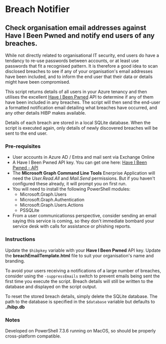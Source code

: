 # Breach Notifier
## Check organisation email addresses against Have I Been Pwned and notify end users of any breaches.

While not directly related to organisational IT security, end users do have a tendancy to re-use passwords between accounts, or at least use passwords that fit a recognised pattern. It is therefore a good idea to scan disclosed breaches to see if any of your organisation's email addresses have been included, and to inform the end user that their data or details might have been compromised.

This script returns details of all users in your Azure tenancy and then utilises the excellent [Have I Been Pwned](https://haveibeenpwned.com/) API to determine if any of them have been included in any breaches. The script will then send the end-user a formatted notification email detailing what breaches have occurred, and any other details HIBP makes available.

Details of each breach are stored in a local SQLite database. When the script is executed again, only details of newly discovered breaches will be sent to the end user.

### Pre-requisites
- User accounts in Azure AD / Entra and mail sent via Exchange Online
- A Have I Been Pwned API key. You can get one here: [Have I Been Pwned - API](https://haveibeenpwned.com/API/Key)
- The **Microsoft Graph Command Line Tools** Enerprise Application will need the *User.Read.All* and *Mail.Send* permissions. But if you haven't configured these already, it will prompt you on first run.
- You will need to install the following PowerShell modules:
    - Microsoft.Graph.Users
    - Microsoft.Graph.Authentication
    - Microsoft.Graph.Users.Actions
    - PSSQLite
- From a user communicationss perspective, consider sending an email saying this service is coming, so they don't immediate bombard your service desk with calls for assistance or phishing reports.

### Instructions

Update the `$hibpkey` variable with your **Have I Been Pwned** API key.
Update the **breachEmailTemplate.html** file to suit your organisation's name and branding.

To avoid your users receiving a notifications of a large number of breaches, consider using the `-suppressEmails` switch to prevent emails being sent the first time you execute the script. Breach details will still be written to the database and displayed on the script output.

To reset the stored breach details, simply delete the SQLite database. The path to the database is specified in the `$database` variable but defaults to **./hibp.db** 

### Notes
Developed on PowerShell 7.3.6 running on MacOS, so should be properly cross-platform compatible.
